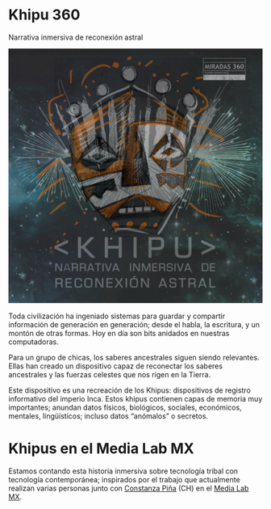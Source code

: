 # Khipu 360
Narrativa inmersiva de reconexión astral

![Logo](images/khipu-360.jpg "Logo")

Toda civilización ha ingeniado sistemas para guardar y compartir información de
generación en generación; desde el habla, la escritura, y un montón de otras
formas. Hoy en día son bits anidados en nuestras computadoras.

Para un grupo de chicas, los saberes ancestrales siguen siendo relevantes.
Ellas han creado un dispositivo capaz de reconectar los saberes ancestrales y
las fuerzas celestes que nos rigen en la Tierra. 

Este dispositivo es una recreación de los Khipus: dispositivos de registro
informativo del imperio Inca. Estos khipus contienen capas de memoria muy
importantes; anundan datos físicos, biológicos, sociales, económicos,
mentales, lingüísticos; incluso datos “anómalos” o secretos.

# Khipus en el Media Lab MX

Estamos contando esta historia inmersiva sobre tecnología tribal con
tecnología contemporánea; inspirados por el trabajo que actualmente realizan
varias personas junto con
[Constanza Piña](https://corazonderobota.wordpress.com/) (CH) en el
[Media Lab MX](http://medialabmx.org/). 
